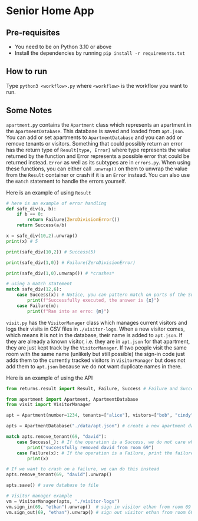 # Senior Home App

## Pre-requisites
- You need to be on Python 3.10 or above
- Install the dependencies by running `pip install -r requirements.txt`

## How to run
Type `python3 <workflow>.py` where `<workflow>` is the workflow you want to run. 

## Some Notes
`apartment.py` contains the `Apartment` class which represents an apartment in the `ApartmentDatabase`. This database is saved and loaded from `apt.json`. You can add or set apartments to `ApartmentDatabase` and you can add or remove tenants or visitors. Something that could possibly return an error has the return type of `Result[type, Error]` where type represents the value returned by the function and Error represents a possible error that could be returned instead. `Error` as well as its subtypes are in `errors.py`. When using these functions, you can either call `.unwrap()` on them to unwrap the value from the `Result` container or crash if it is an `Error` instead. You can also use the `match` statement to handle the errors yourself. 

Here is an example of using `Result`
```python
# here is an example of error handling
def safe_div(a, b):
    if b == 0:
        return Failure(ZeroDivisionError())
    return Success(a/b)

x = safe_div(10,2).unwrap()
print(x) # 5

print(safe_div(10,2)) # Success(5)

print(safe_div(1,0)) # Failure(ZeroDivisionError)

print(safe_div(1,0).unwrap()) # *crashes*

# using a match statement
match safe_div(12,6):
    case Success(x): # Notice, you can pattern match on parts of the Success and Failure containers
        print(f"Successfully executed, the answer is {x}")
    case Failure(m):
        print(f"Ran into an erro: {m}")
```

`visit.py` has the `VisitorManager` class which manages current visitors and logs their visits in CSV files in `./visitor-logs`. When a new visitor comes, which means it is not in the database, their name is added to `apt.json`. If they are already a known visitor, i.e. they are in `apt.json` for that apartment, they are just kept track by the `VisitorManager`. If two people visit the same room with the same name (unlikely but still possible) the sign-in code just adds them to the currently tracked visitors in `VisitorManager` but does not add them to `apt.json` because we do not want duplicate names in there.

Here is an example of using the API
```python
from returns.result import Result, Failure, Success # Failure and Success are different variants for Result

from apartment import Apartment, ApartmentDatabase
from visit import VisitorManager

apt = Apartment(number=1234, tenants=["alice"], vistors=["bob", "cindy"]) # create a new apartment

apts = ApartmentDatabase("./data/apt.json") # create a new apartment database

match apts.remove_tenant(69, "david"):
    case Success(_): # If the operation is a Success, we do not care what is inside Success
        print("successfully removed david from room 69")
    case Failure(x): # If the operation is a Failure, print the failure
        print(x)

# If we want to crash on a failure, we can do this instead
apts.remove_tenant(69, "david").unwrap()

apts.save() # save database to file

# Visitor manager example
vm = VisitorManager(apts, "./visitor-logs")
vm.sign_in(69, "ethan").unwrap()  # sign in visitor ethan from room 69
vm.sign_out(69, "ethan").unwrap() # sign out visitor ethan from room 69
```
